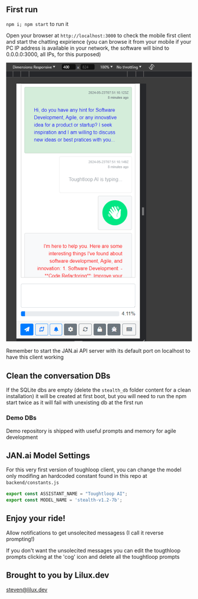 ## First run

`npm i; npm start` to run it

Open your browser at `http://localhost:3000` to check the mobile first client and start the chatting expirience (you can browse it from your mobile if your PC IP address is available in your network, the software will bind to 0.0.0.0:3000, all IPs, for this purposed) 

![Demo mobile](/shot.png)

Remember to start the JAN.ai API server with its default port on localhost to have this client working


## Clean the conversation DBs

If the SQLite dbs are empty (delete the `stealth_db` folder content for a clean installation) it will be created at first boot, but you will need to run the npm start twice as it will fail with unexisting db at the first run

### Demo DBs

Demo repository is shipped with useful prompts and memory for agile development

## JAN.ai Model Settings

For this very first version of toughloop client, you can change the model only modifing an hardcoded constant found in this repo at `backend/constants.js`

```js
export const ASSISTANT_NAME = "Toughtloop AI";
export const MODEL_NAME = 'stealth-v1.2-7b';
```

## Enjoy your ride!

Allow notifications to get unsolecited messagess (I call it reverse prompting!)

If you don't want the unsolecited messages you can edit the tougthloop prompts clicking at the 'cog' icon and delete all the toughtloop prompts


## Brought to you by Lilux.dev

steven@lilux.dev